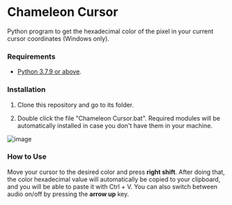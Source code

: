 # Chameleon Cursor

Python program to get the hexadecimal color of the pixel
in your current cursor coordinates (Windows only).

### Requirements

- [Python 3.7.9 or above](https://www.python.org/downloads/release/python-379/).

### Installation

1. Clone this repository and go to its folder.

2. Double click the file "Chameleon Cursor.bat". Required modules will be automatically installed
   in case you don't have them in your machine.

![image](https://user-images.githubusercontent.com/69170322/150013566-ee714d36-2662-47a8-a101-8c626e488993.png)

### How to Use

Move your cursor to the desired color and press **right shift**. After
doing that, the color hexadecimal value will automatically be copied
to your clipboard, and you will be able to paste it with Ctrl + V. You 
can also switch between audio on/off by pressing the **arrow up** key.

